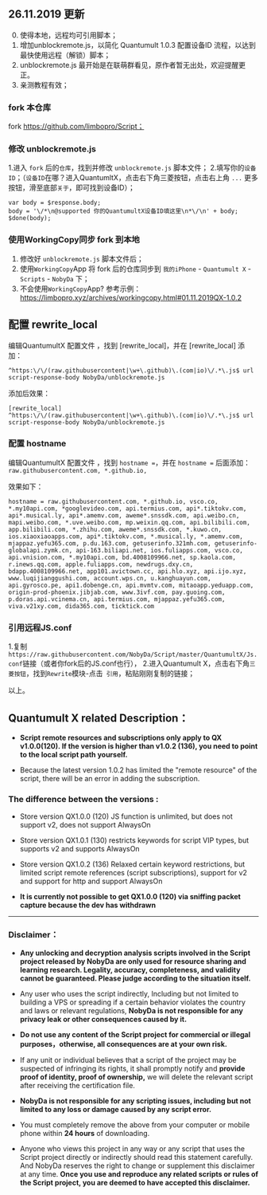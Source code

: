 ## 26.11.2019 更新
0. 使得本地，远程均可引用脚本；
1. 增加unblockremote.js，以简化 Quantumult 1.0.3 配置设备ID 流程，以达到最快使用远程（解锁）脚本； 
2. unblockremote.js 最开始是在联萌群看见，原作者暂无出处，欢迎提醒更正。
3. 亲测教程有效； 

### fork 本仓库
fork https://github.com/limbopro/Script；

### 修改 unblockremote.js

1.进入 `fork` 后的`仓库`，找到并修改 `unblockremote.js` 脚本文件； 2.填写你的`设备ID`；（`设备ID`在哪？进入QuantumltX，点击右下角三菱按钮，点击右上角 `...` 更多按钮，滑至底部`关于`，即可找到设备ID）；

```
var body = $response.body;
body = '\/*\n@supported 你的QuantumultX设备ID填这里\n*\/\n' + body;
$done(body);
```

### 使用WorkingCopy同步 fork 到本地
1. 修改好 `unblockremote.js` 脚本文件后；
2. 使用`WorkingCopy`App 将 fork 后的仓库同步到 `我的iPhone` - `Quantumult X` - `Scripts` - `NobyDa` 下；
3. 不会使用`WorkingCopy`App? 参考示例：https://limbopro.xyz/archives/workingcopy.html#01.11.2019QX-1.0.2

## 配置 rewrite_local

编辑QuantumultX 配置文件 ，找到 [rewrite_local]，并在 [rewrite_local] 添加：

```
^https:\/\/(raw.githubusercontent|\w+\.github)\.(com|io)\/.*\.js$ url script-response-body NobyDa/unblockremote.js
```

添加后效果：

```
[rewrite_local]
^https:\/\/(raw.githubusercontent|\w+\.github)\.(com|io)\/.*\.js$ url script-response-body NobyDa/unblockremote.js
```

### 配置 hostname

编辑QuantumultX 配置文件 ，找到 `hostname =`，并在 `hostname =` 后面添加：`raw.githubusercontent.com, *.github.io,`

效果如下：

```
hostname = raw.githubusercontent.com, *.github.io, vsco.co, *.my10api.com, *googlevideo.com, api.termius.com, api*.tiktokv.com, api*.musical.ly, api*.amemv.com, aweme*.snssdk.com, api.weibo.cn, mapi.weibo.com, *.uve.weibo.com, mp.weixin.qq.com, api.bilibili.com, app.bilibili.com, *.zhihu.com, aweme*.snssdk.com, *.kuwo.cn, ios.xiaoxiaoapps.com, api*.tiktokv.com, *.musical.ly, *.amemv.com, mjappaz.yefu365.com, p.du.163.com, getuserinfo.321mh.com, getuserinfo-globalapi.zymk.cn, api-163.biliapi.net, ios.fuliapps.com, vsco.co, api.vnision.com, *.my10api.com, bd.4008109966.net, sp.kaola.com, r.inews.qq.com, apple.fuliapps.com, newdrugs.dxy.cn, bdapp.4008109966.net, app101.avictown.cc, api.hlo.xyz, api.ijo.xyz, www.luqijianggushi.com, account.wps.cn, u.kanghuayun.com, api.gyrosco.pe, api1.dobenge.cn, api.mvmtv.com, mitaoapp.yeduapp.com, origin-prod-phoenix.jibjab.com, www.3ivf.com, pay.guoing.com, p.doras.api.vcinema.cn, api.termius.com, mjappaz.yefu365.com, viva.v21xy.com, dida365.com, ticktick.com
```

### 引用远程JS.conf

1.复制`https://raw.githubusercontent.com/NobyDa/Script/master/QuantumultX/Js.conf`链接（或者你fork后的JS.conf也行）， 2.进入Quantumult X，点击右下角`三菱按钮`，找到`Rewrite`模块-点击` 引用`，粘贴刚刚复制的链接；

以上。

## Quantumult X related Description：

* **Script remote resources and subscriptions only apply to QX v1.0.0(120). If the version is higher than v1.0.2 (136), you need to point to the local script path yourself.**

* Because the latest version 1.0.2 has limited the "remote resource" of the script, there will be an error in adding the subscription.

### The difference between the versions :

* Store version QX1.0.0 (120) JS function is unlimited, but does not support v2, does not support AlwaysOn

* Store version QX1.0.1 (130) restricts keywords for script VIP types, but supports v2 and supports AlwaysOn

* Store version QX1.0.2 (136) Relaxed certain keyword restrictions, but limited script remote references (script subscriptions), support for v2 and support for http and support AlwaysOn

* **It is currently not possible to get QX1.0.0 (120) via sniffing packet capture because the dev has withdrawn**

---

### Disclaimer：

* **Any unlocking and decryption analysis scripts involved in the Script project released by NobyDa are only used for resource sharing and learning research. Legality, accuracy, completeness, and validity cannot be guaranteed. Please judge according to the situation itself.**

* Any user who uses the script indirectly, Including but not limited to building a VPS or spreading if a certain behavior violates the country and laws or relevant regulations, **NobyDa is not responsible for any privacy leak or other consequences caused by it.**

* **Do not use any content of the Script project for commercial or illegal purposes，otherwise, all consequences are at your own risk.**

* If any unit or individual believes that a script of the project may be suspected of infringing its rights, it shall promptly notify and **provide proof of identity, proof of ownership,** we will delete the relevant script after receiving the certification file.

* **NobyDa is not responsible for any scripting issues, including but not limited to any loss or damage caused by any script error.**

* You must completely remove the above from your computer or mobile phone within **24 hours** of downloading.

* Anyone who views this project in any way or any script that uses the Script project directly or indirectly should read this statement carefully. And NobyDa reserves the right to change or supplement this disclaimer at any time. **Once you use and reproduce any related scripts or rules of the Script project, you are deemed to have accepted this disclaimer.**

